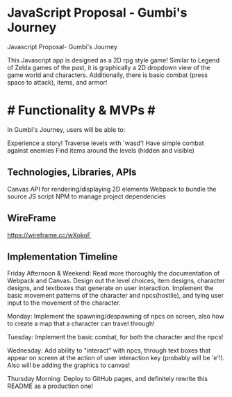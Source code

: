 # JavaScript Proposal - Gumbi's Journey

Javascript Proposal- Gumbi's Journey

This Javascript app is designed as a 2D rpg style game!
Similar to Legend of Zelda games of the past, it is graphically
a 2D dropdown view of the game world and characters. Additionally,
there is basic combat (press space to attack), items, and armor!

# # Functionality & MVPs # #

In Gumbi's Journey, users will be able to:

Experience a story!
Traverse levels with 'wasd'!
Have simple combat against enemies
Find items around the levels (hidden and visible)

## Technologies, Libraries, APIs
Canvas API for rendering/displaying 2D elements
Webpack to bundle the source JS script
NPM to manage project dependencies

## WireFrame
https://wireframe.cc/wXokoF

## Implementation Timeline

Friday Afternoon & Weekend: Read more thoroughly the documentation of Webpack and Canvas. Design out the level choices, item designs, character designs, and textboxes that generate on user interaction. 
Implement the basic movement patterns of the character and npcs(hostile), and tying user input to the movement of the character.

Monday: Implement the spawning/despawning of npcs on screen, also how to create a map that a character can travel through!

Tuesday: Implement the basic combat, for both the character and the npcs!

Wednesday: Add ability to "interact" with npcs, through text boxes that appear on screen at
the action of user interaction key (probably will be 'e'!). Also will be adding the graphics to canvas!

Thursday Morning: Deploy to GitHub pages, and definitely rewrite this README as a production one!


